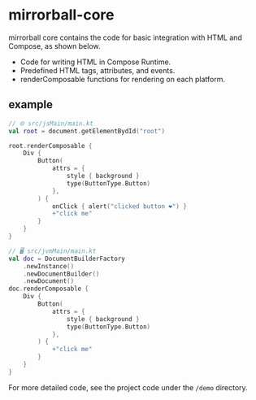# mirrorball-core

mirrorball core contains the code for basic integration with HTML and Compose, as shown below.

- Code for writing HTML in Compose Runtime.
- Predefined HTML tags, attributes, and events.
- renderComposable functions for rendering on each platform.

## example

```kt
// 🌐 src/jsMain/main.kt
val root = document.getElementBydId("root")

root.renderComposable {
    Div {
        Button(
            attrs = {
                style { background }
                type(ButtonType.Button)
            },
        ) {
            onClick { alert("clicked button ❤️") }
            +"click me"
        }
    }
}

// 🖥️ src/jvmMain/main.kt
val doc = DocumentBuilderFactory
    .newInstance()
    .newDocumentBuilder()
    .newDocument()
doc.renderComposable {
    Div {
        Button(
            attrs = {
                style { background }
                type(ButtonType.Button)
            },
        ) {
            +"click me"
        }
    }
}
```

For more detailed code, see the project code under the `/demo` directory.
